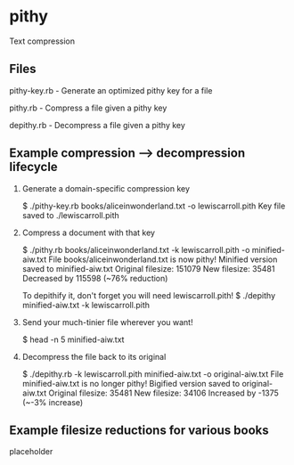 # pithy
Text compression

## Files

pithy-key.rb - Generate an optimized pithy key for a file

pithy.rb - Compress a file given a pithy key

depithy.rb - Decompress a file given a pithy key

## Example compression --> decompression lifecycle

1. Generate a domain-specific compression key

    $ ./pithy-key.rb books/aliceinwonderland.txt -o lewiscarroll.pith
    Key file saved to ./lewiscarroll.pith

2. Compress a document with that key

    $ ./pithy.rb books/aliceinwonderland.txt -k lewiscarroll.pith -o minified-aiw.txt
    File books/aliceinwonderland.txt is now pithy! Minified version saved to minified-aiw.txt
    Original filesize: 151079
    New filesize:      35481
    Decreased by       115598 (~76% reduction)

    To depithify it, don't forget you will need lewiscarroll.pith!
    $ ./depithy minified-aiw.txt -k lewiscarroll.pith

3. Send your much-tinier file wherever you want!

    $ head -n 5 minified-aiw.txt

4. Decompress the file back to its original

    $ ./depithy.rb -k lewiscarroll.pith minified-aiw.txt -o original-aiw.txt
    File minified-aiw.txt is no longer pithy! Bigified version saved to original-aiw.txt
    Original filesize: 35481
    New filesize:      34106
    Increased by       -1375 (~-3% increase)

## Example filesize reductions for various books

placeholder